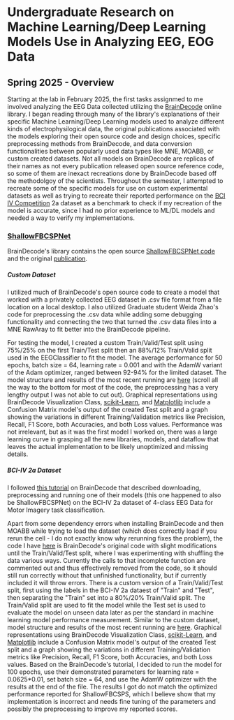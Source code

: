 # Undergraduate Research on Machine Learning/Deep Learning Models Use in Analyzing EEG, EOG Data

## Spring 2025 - Overview

Starting at the lab in February 2025, the first tasks assignmed to me involved analyzing the EEG Data collected utilizing the [BrainDecode](https://braindecode.org/stable/index.html) online library. I began reading through many of the library's explanations of their specific Machine Learning/Deep Learning models used to analyze different kinds of electrophysilogical data, the original publications associated with the models exploring their open source code and design choices, specific preprocessing methods from BrainDecode, and data conversion functionalities between popularly used data types like MNE, MOABB, or custom created datasets. Not all models on BrainDecode are replicas of their names as not every publication released open source reference code, so some of them are inexact recreations done by BrainDecode based off the methodolgoy of the scientists. Throughout the semester, I attempted to recreate some of the specific models for use on custom experimental datasets as well as trying to recreate their reported performance on the [BCI IV Competition](https://bbci.de/competition/iv/index.html) 2a dataset as a benchmark to check if my recreation of the model is accurate, since I had no prior experience to ML/DL models and needed a way to verify my implementations.


### <ins>ShallowFBCSPNet</ins>
BrainDecode's library contains the open source [ShallowFBCSPNet code](https://github.com/braindecode/braindecode//blob/master/braindecode/models/shallow_fbcsp.py#L14-L214) and the original [publication](https://doi.org/10.1002/hbm.23730). 

##### _Custom Dataset_
I utilized much of BrainDecode's open source code to create a model that worked with a privately collected EEG dataset in .csv file format from a file location on a local desktop. I also utilized Graduate student Weida Zhao's code for preprocessing the .csv data while adding some debugging functionality and connecting the two that turned the .csv data files into a MNE RawAray to fit better into the BrainDecode pipeline. 

For testing the model, I created a custom Train/Valid/Test split using 75%/25% on the first Train/Test split then an 88%/12% Train/Valid split used in the EEGClassifier to fit the model. The average performance for 50 epochs, batch size = 64, learning rate = 0.001 and with the AdamW variant of the Adam optimizer, ranged between 92-94% for the limited dataset. The model structure and results of the most recent running are [here](https://github.com/nickelodeon20/UG.Research-Yazhou.Tu-AU/blob/main/EEG-Data-Models/ShallowFBCSPNet/ShallowFBCSPNet_211data.ipynb) (scroll all the way to the bottom for most of the code, the preprocessing has a very lengthy output I was not able to cut out). Graphical representations using BrainDecode Visualization Class, [scikit-Learn](https://scikit-learn.org/stable/index.html), and [Matplotlib](https://matplotlib.org/) include a Confusion Matrix model's output of the created Test split and a graph showing the variations in different Training/Validation metrics like Precision, Recall, F1 Score, both Accuracies, and both Loss values. Performance was not irrelevant, but as it was the first model I worked on, there was a large learning curve in grasping all the new libraries, models, and dataflow that leaves the actual implementation to be likely unoptimized and missing details.

##### _BCI-IV 2a Dataset_
I followed [this tutorial](https://braindecode.org/stable/auto_examples/model_building/plot_bcic_iv_2a_moabb_cropped.html#sphx-glr-auto-examples-model-building-plot-bcic-iv-2a-moabb-cropped-py) on BrainDecode that described downloading, preprocessing and running one of their models (this one happened to also be ShallowFBCSPNet) on the BCI-IV 2a dataset of 4-class EEG Data for Motor Imagery task classification. 

Apart from some dependency errors when installing BrainDecode and then MOABB while trying to load the dataset (which does correctly load if you rerun the cell - I do not exactly know why rerunning fixes the problem), the code I have [here](https://github.com/nickelodeon20/UG.Research-Yazhou.Tu-AU/blob/main/EEG-Data-Models/ShallowFBCSPNet/ShallowFBCSPNet_BCI_IV2a_data.ipynb) is BrainDecode's original code with slight modifications until the Train/Valid/Test split, where I was experimenting with shuffling the data various ways. Currently the calls to that incomplete function are commented out and thus effectively removed from the code, so it should still run correctly without that unfinished functionality, but if currently included it will throw errors. There is a custom version of a Train/Valid/Test split, first using the labels in the BCI-IV 2a dataest of "Train" and "Test", then separating the "Train" set into a 80%/20% Train/Valid split. The Train/Valid split are used to fit the model while the Test set is used to evaluate the model on unseen data later as per the standard in machine learning model performance measurement. Similar to the custom dataset, model structure and results of the most recent running are [here](https://github.com/nickelodeon20/UG.Research-Yazhou.Tu-AU/blob/main/EEG-Data-Models/ShallowFBCSPNet/ShallowFBCSPNet_BCI_IV2a_data.ipynb). Graphical representations using BrainDecode Visualization Class, [scikit-Learn](https://scikit-learn.org/stable/index.html), and [Matplotlib](https://matplotlib.org/) include a Confusion Matrix model's output of the created Test split and a graph showing the variations in different Training/Validation metrics like Precision, Recall, F1 Score, both Accuracies, and both Loss values. Based on the BrainDecode's tutorial, I decided to run the model for 100 epochs, use their demonstrated parameters for learning rate = 0.0625*0.01, set batch size = 64, and use the AdamW optimizer with the results at the end of the file. The results I got do not match the optimized performance reported for ShallowFBCSPS, which I believe show that my implementation is incorrect and needs fine tuning of the parameters and possibly the preprocessing to improve my reported scores. 

